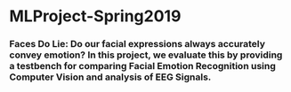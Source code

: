 # MLProject-Spring2019
### Faces Do Lie: Do our facial expressions always accurately convey emotion? In this project, we evaluate this by providing a testbench for comparing Facial Emotion Recognition using Computer Vision and analysis of EEG Signals. 

